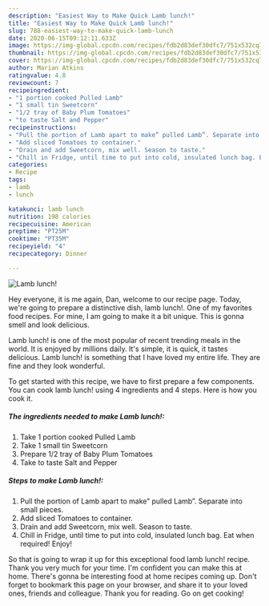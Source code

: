 ```yaml
---
description: "Easiest Way to Make Quick Lamb lunch!"
title: "Easiest Way to Make Quick Lamb lunch!"
slug: 788-easiest-way-to-make-quick-lamb-lunch
date: 2020-06-15T09:12:11.633Z
image: https://img-global.cpcdn.com/recipes/fdb2d83def30dfc7/751x532cq70/lamb-lunch-recipe-main-photo.jpg
thumbnail: https://img-global.cpcdn.com/recipes/fdb2d83def30dfc7/751x532cq70/lamb-lunch-recipe-main-photo.jpg
cover: https://img-global.cpcdn.com/recipes/fdb2d83def30dfc7/751x532cq70/lamb-lunch-recipe-main-photo.jpg
author: Marian Atkins
ratingvalue: 4.8
reviewcount: 7
recipeingredient:
- "1 portion cooked Pulled Lamb"
- "1 small tin Sweetcorn"
- "1/2 tray of Baby Plum Tomatoes"
- "to taste Salt and Pepper"
recipeinstructions:
- "Pull the portion of Lamb apart to make” pulled Lamb”. Separate into small pieces."
- "Add sliced Tomatoes to container."
- "Drain and add Sweetcorn, mix well. Season to taste."
- "Chill in Fridge, until time to put into cold, insulated lunch bag. Eat when required! Enjoy!"
categories:
- Recipe
tags:
- lamb
- lunch

katakunci: lamb lunch 
nutrition: 198 calories
recipecuisine: American
preptime: "PT25M"
cooktime: "PT35M"
recipeyield: "4"
recipecategory: Dinner

---
```



![Lamb lunch!](https://img-global.cpcdn.com/recipes/fdb2d83def30dfc7/751x532cq70/lamb-lunch-recipe-main-photo.jpg)

Hey everyone, it is me again, Dan, welcome to our recipe page. Today, we're going to prepare a distinctive dish, lamb lunch!. One of my favorites food recipes. For mine, I am going to make it a bit unique. This is gonna smell and look delicious.

Lamb lunch! is one of the most popular of recent trending meals in the world. It is enjoyed by millions daily. It's simple, it is quick, it tastes delicious. Lamb lunch! is something that I have loved my entire life. They are fine and they look wonderful.




To get started with this recipe, we have to first prepare a few components. You can cook lamb lunch! using 4 ingredients and 4 steps. Here is how you cook it.

<!--inarticleads1-->

##### The ingredients needed to make Lamb lunch!:

1. Take 1 portion cooked Pulled Lamb
1. Take 1 small tin Sweetcorn
1. Prepare 1/2 tray of Baby Plum Tomatoes
1. Take to taste Salt and Pepper




<!--inarticleads2-->

##### Steps to make Lamb lunch!:

1. Pull the portion of Lamb apart to make” pulled Lamb”. Separate into small pieces.
1. Add sliced Tomatoes to container.
1. Drain and add Sweetcorn, mix well. Season to taste.
1. Chill in Fridge, until time to put into cold, insulated lunch bag. Eat when required! Enjoy!




So that is going to wrap it up for this exceptional food lamb lunch! recipe. Thank you very much for your time. I'm confident you can make this at home. There's gonna be interesting food at home recipes coming up. Don't forget to bookmark this page on your browser, and share it to your loved ones, friends and colleague. Thank you for reading. Go on get cooking!
